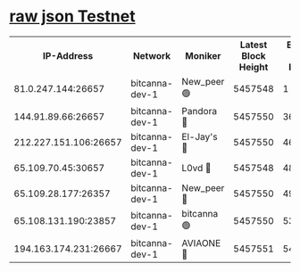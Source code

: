 [raw json Testnet](https://rpc-check.bcat.stavr.tech/bcat/rpc-bcat-result.json)
=


<table><tr><th>IP-Address</th><th>Network</th><th>Moniker</th><th>Latest Block Height</th><th>Earliest Block Height</th><th>Catching Up</th><th>Tx Index</th><th>Voting Power</th><th>Scan Time</th></tr><tr><td>81.0.247.144:26657</td><td>bitcanna-dev-1</td><td>New_peer 🟢</td><td>5457548</td><td>1</td><td>False</td><td>on</td><td>0</td><td>2023-12-11T11:02:50.069357304UTC</td></tr><tr><td>144.91.89.66:26657</td><td>bitcanna-dev-1</td><td>Pandora 🔴</td><td>5457550</td><td>3675711</td><td>False</td><td>on</td><td>2096387</td><td>2023-12-11T11:03:00.008580712UTC</td></tr><tr><td>212.227.151.106:26657</td><td>bitcanna-dev-1</td><td>El-Jay's 🔴</td><td>5457550</td><td>4670391</td><td>False</td><td>on</td><td>2240570</td><td>2023-12-11T11:02:56.954618023UTC</td></tr><tr><td>65.109.70.45:30657</td><td>bitcanna-dev-1</td><td>L0vd 🔴</td><td>5457548</td><td>4828155</td><td>False</td><td>on</td><td>7920</td><td>2023-12-11T11:02:50.445262808UTC</td></tr><tr><td>65.109.28.177:26357</td><td>bitcanna-dev-1</td><td>New_peer 🔴</td><td>5457550</td><td>4952911</td><td>False</td><td>on</td><td>2237067</td><td>2023-12-11T11:02:57.325087468UTC</td></tr><tr><td>65.108.131.190:23857</td><td>bitcanna-dev-1</td><td>bitcanna 🟢</td><td>5457550</td><td>5357550</td><td>False</td><td>off</td><td>0</td><td>2023-12-11T11:02:57.654536677UTC</td></tr><tr><td>194.163.174.231:26667</td><td>bitcanna-dev-1</td><td>AVIAONE 🔴</td><td>5457551</td><td>5449651</td><td>False</td><td>on</td><td>1949865</td><td>2023-12-11T11:03:02.370269432UTC</td></tr></table>